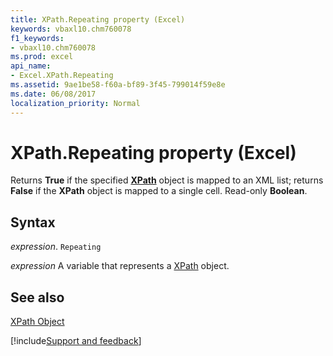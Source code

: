 ```yaml
---
title: XPath.Repeating property (Excel)
keywords: vbaxl10.chm760078
f1_keywords:
- vbaxl10.chm760078
ms.prod: excel
api_name:
- Excel.XPath.Repeating
ms.assetid: 9ae1be58-f60a-bf89-3f45-799014f59e8e
ms.date: 06/08/2017
localization_priority: Normal
---
```



# XPath.Repeating property (Excel)

 Returns **True** if the specified **[XPath](Excel.XPath.md)** object is mapped to an XML list; returns **False** if the **XPath** object is mapped to a single cell. Read-only **Boolean**.


## Syntax

_expression_. `Repeating`

_expression_ A variable that represents a [XPath](./Excel.XPath.md) object.


## See also


[XPath Object](Excel.XPath.md)

[!include[Support and feedback](~/includes/feedback-boilerplate.md)]